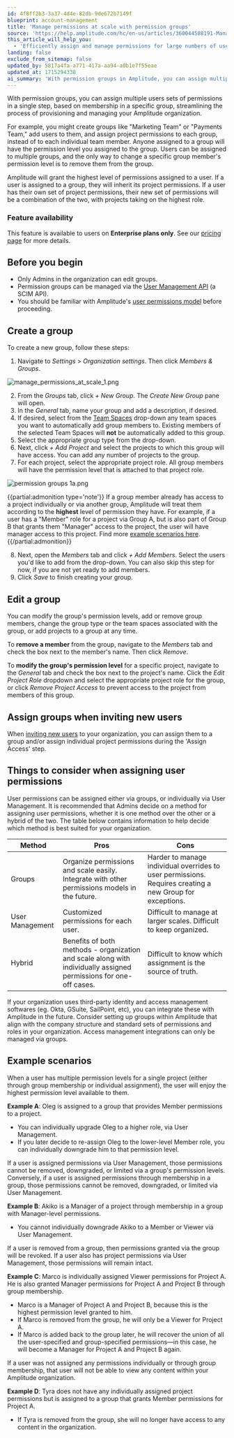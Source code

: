 ```yaml
---
id: 4f8ff2b3-3a37-4d4e-82db-9de672b7149f
blueprint: account-management
title: 'Manage permissions at scale with permission groups'
source: 'https://help.amplitude.com/hc/en-us/articles/360044588191-Manage-permissions-at-scale-with-permission-groups'
this_article_will_help_you:
  - 'Efficiently assign and manage permissions for large numbers of users'
landing: false
exclude_from_sitemap: false
updated_by: 5817a4fa-a771-417a-aa94-a0b1e7f55eae
updated_at: 1715294338
ai_summary: 'With permission groups in Amplitude, you can assign multiple users sets of permissions based on group membership, making provisioning and managing your organization more efficient. Users inherit the highest permission level assigned to them, either individually or through groups. You can create, edit, and manage groups, assign groups when inviting new users, and decide between assigning permissions via groups or individually. Integration with third-party identity and access management software is possible. Groups simplify scaling permissions and organizing user access. Make informed decisions on assigning permissions to ensure smooth management.'
---
```

With permission groups, you can assign multiple users sets of permissions in a single step, based on membership in a specific group, streamlining the process of provisioning and managing your Amplitude organization. 

For example, you might create groups like "Marketing Team" or "Payments Team," add users to them, and assign project permissions to each group, instead of to each individual team member. Anyone assigned to a group will have the permission level you assigned to the group. Users can be assigned to multiple groups, and the only way to change a specific group member's permission level is to remove them from the group.

Amplitude will grant the highest level of permissions assigned to a user. If a user is assigned to a group, they will inherit its project permissions. If a user has their own set of project permissions, their new set of permissions will be a combination of the two, with projects taking on the highest role.

### Feature availability

This feature is available to users on **Enterprise plans only**. See our [pricing page](https://amplitude.com/pricing) for more details.

## Before you begin

* Only Admins in the organization can edit groups.
* Permission groups can be managed via the [User Management API](/docs/admin/account-management/scim-provision) (a SCIM API).
* You should be familiar with Amplitude's [user permissions model](/docs/admin/account-management/user-roles-permissions) before proceeding.

## Create a group

To create a new group, follow these steps:

1. Navigate to *Settings* > *Organization settings*. Then click *Members & Groups*.

![manage_permissions_at_scale_1.png](/docs/output/img/account-management/manage-permissions-at-scale-1-png.png)

2. From the *Groups* tab, click *+ New Group.* The *Create New Group* pane will open.
3. In the *General* tab, name your group and add a description, if desired.
4. If desired, select from the [Team Spaces](/docs/analytics/collaborate-with-spaces) drop-down any team spaces you want to automatically add group members to. Existing members of the selected Team Spaces will **not** be automatically added to this group.
5. Select the appropriate group type from the drop-down.
6. Next, click *+ Add Project* and select the projects to which this group will have access. You can add any number of projects to the group.
7. For each project, select the appropriate project role. All group members will have the permission level that is attached to that project role.

![permission groups 1a.png](/docs/output/img/account-management/permission-groups-1a-png.png)

{{partial:admonition type='note'}}
 If a group member already has access to a project individually or via another group, Amplitude will treat them according to the **highest** level of permission they have. For example, if a user has a "Member" role for a project via Group A, but is also part of Group B that grants them "Manager" access to the project, the user will have manager access to this project. Find more [example scenarios here](#Example-Scenarios).
{{/partial:admonition}}

8. Next, open the *Members* tab and click *+ Add Members*. Select the users you'd like to add from the drop-down. You can also skip this step for now, if you are not yet ready to add members.
9. Click *Save* to finish creating your group.

## Edit a group

You can modify the group's permission levels, add or remove group members, change the group type or the team spaces associated with the group, or add projects to a group at any time.

To **remove a member** from the group, navigate to the *Members* tab and check the box next to the member's name. Then click *Remove*.

To **modify the group's permission level** for a specific project, navigate to the *General* tab and check the box next to the project's name. Click the *Edit Project Role* dropdown and select the appropriate project role for the group, or click *Remove Project Access* to prevent access to the project from members of this group.

## Assign groups when inviting new users

When [inviting new users](/docs/admin/account-management/manage-users) to your organization, you can assign them to a group and/or assign individual project permissions during the 'Assign Access' step.

## Things to consider when assigning user permissions

User permissions can be assigned either via groups, or individually via User Management. It is recommended that Admins decide on a method for assigning user permissions, whether it is one method over the other or a hybrid of the two. The table below contains information to help decide which method is best suited for your organization. 

| **Method** | **Pros** | **Cons** |
| --- | --- | --- |
| Groups | Organize permissions and scale easily. Integrate with other permissions models in the future.  | Harder to manage individual overrides to user permissions. Requires creating a new Group for exceptions. |
| User Management | Customized permissions for each user. | Difficult to manage at larger scales. Difficult to keep organized.  |
| Hybrid | Benefits of both methods - organization and scale along with individually assigned permissions for one-off cases. | Difficult to know which assignment is the source of truth.  |

If your organization uses third-party identity and access management softwares (eg. Okta, GSuite, SailPoint, etc), you can integrate these with Amplitude in the future. Consider setting up groups within Amplitude that align with the company structure and standard sets of permissions and roles in your organization. Access management integrations can only be managed via groups. 

## Example scenarios

When a user has multiple permission levels for a single project (either through group membership or individual assignment), the user will enjoy the highest permission level available to them. 

**Example A**: Oleg is assigned to a group that provides Member permissions to a project.

* You can individually upgrade Oleg to a higher role, via User Management.
* If you later decide to re-assign Oleg to the lower-level Member role, you can individually downgrade him to that permission level.

If a user is assigned permissions via User Management, those permissions cannot be removed, downgraded, or limited via a group's permission levels. Conversely, if a user is assigned permissions through membership in a group, those permissions cannot be removed, downgraded, or limited via User Management.

**Example B**: Akiko is a Manager of a project through membership in a group with Manager-level permissions.

* You cannot individually downgrade Akiko to a Member or Viewer via User Management.

If a user is removed from a group, then permissions granted via the group will be revoked. If a user also has project permissions via User Management, those permissions will remain intact. 

**Example C**: Marco is individually assigned Viewer permissions for Project A. He is also granted Manager permissions for Project A and Project B through group membership.

* Marco is a Manager of Project A and Project B, because this is the highest permission level granted to him.
* If Marco is removed from the group, he will only be a Viewer for Project A.
* If Marco is added back to the group later, he will recover the union of all the user-specified and group-specified permissions—in this case, he will become a Manager for Project A and Project B again.

If a user was not assigned any permissions individually or through group membership, that user will not be able to view any content within your Amplitude organization.

**Example D**: Tyra does not have any individually assigned project permissions but is assigned to a group that grants Member permissions for Project A.

* If Tyra is removed from the group, she will no longer have access to any content in the organization.
